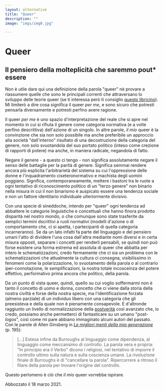 ```yaml
---
layout: alternative
title: "Queer"
description: ""
image: "imgs/img0.jpg"

---
```


# Queer

## Il pensiero della molteplicità che saremmo pout* essere

Non è utile dare qui una definizione della parola "queer" nè provare a riassumere quelle che sono le principali correnti che attraversano lo sviluppo delle teorie queer (se ti interessa però ti consiglio [questo libricino](http://mimesisedizioni.it/le-teorie-queer.html)). Mi limiterò a dire cosa significa il queer *per me*, e sono sicuro che potresti pensarla diversamente e potresti perfino avere ragione.

Il queer *per me* è uno spazio d'interpretazione del reale che si apre nel momento in cui si rifiuta il genere come categoria normativa (e a volte perfino descrittiva) dell'azione di un singolo. In altre parole, *il mio* queer è la convinzione che sia non solo possibile ma anche preferibile un approccio alla società "dall'interno" risultato di una decostruzione della categoria del genere, non solo svuotandola del suo portato politico (inteso come crezione di rapporti di potere) ma anche, in maniera radicale, negandola di fatto.

Negare il genere - a questo ci tengo - non significa assolutamente negare il senso delle battaglie per la parità di genere. Significa semmai rendere ancora più esplicita l'arbitrarietà del sistema su cui l'oppressione delle donne e l'inquadramento ciseteronormativo e machista degli uomini poggiano. Significa, contemporaneamente, mettere i bastoni tra le ruote a ogni tentativo di riconoscimento politico di un "terzo genere" non binario nella misura in cui il non binarismo è auspicato essere una tendenza sociale e non un fattore identitario individuale ulteriormente divisivo.

Con una specie di sineddoche, intendo per "queer" ogni tendenza ad abbattere le categorie linguistiche e concettuali che hanno finora prodotto disparità nel nostro mondo, o che comunque sono state trasferite da semplici termini dscrittivi a ruoli normativi (modelli d'azione o di comportamento che, ci si apetta, i partecipanti di quella categoria incarneranno). Se da un lato infatti fa parte del linguaggio e del pensiero umani l'atto di dividere l'una cosa dall'altra mediante nomi diversi e in certa misura opposti, separare i concetti per renderli pensabili, se quindi non può forse esistere una forma estrema ed assoluta di queer che abbatta per intero le schematizzazioni, credo fermamente che ci sia un problema con le schematizzazioni che attualmente la cultura ci consegna, visibilissimo in fenomeni come la polarizzazione, lo svuotamento della parola o al contrario iper-connotazione, le semplificazioni, la nostra totale incosceinza del potere effettivo, performativo prima ancora che politico, della parola.

Da un punto di vista queer, quindi, quello su cui voglio soffermarmi non è tanto il concetto di uomo e donna, concetto che ci viene dalla storia della nostra civiltà e forse della nostra specie, ma l'identificazione forzata (almeno parziale) di un individuo libero con una categoria che gli preesisteva e della quale non è pienamente consapevole. E d'altronde raggiunto un livello di normalizzazione della [postverità](https://mulino.it/isbn/9788815273819) così avanzato che, io credo, possiamo anche permetterci di fantasticare su un umano "post-*logos*", così come mi pare abbiano immaginato alcuni autori del passato. Con le parole di Allen Ginsberg in [*Le migliori menti della mia generazione*](https://www.ilsaggiatore.com/libro/le-migliori-menti-della-mia-generazione/) (p. 195):

>[...] Estesa infine da Burroughs al linguaggio come dipendenza, al linguaggio come meccansimo di controllo. La parola vera e propria: "In principio era il Verbo" dicono i religiosi, nel tentativo di imporre il controllo ultimo sulla natura e sulla coscienza umane. La rivoluzione finale di Burroughs è di "cancellare la parola". Ripercorrere a ritroso il filare della parola per trovare l'origine del controllo.

Questo perlomeno è ciò che *il mio* queer vorrebbe ispirare.

<p class="date">Abbozzato il 18 marzo 2021.</p>
